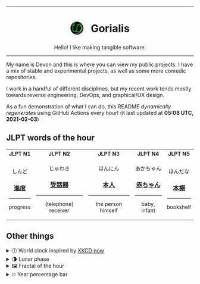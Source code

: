 ***

<h1 align="center">
<sub>
    <img src="readme/resources/avatar.png" height="36">
</sub>
&nbsp;
Gorialis
</h1>
<p align="center">
Hello! I like making tangible software.
</p>

***

My name is Devon and this is where you can view my public projects. I have a mix of stable and experimental projects, as well as some more comedic repositories.

I work in a handful of different disciplines, but my recent work tends mostly towards reverse engineering, DevOps, and graphical/UX design.

As a fun demonstration of what I can do, this README *dynamically regenerates* using GitHub Actions every hour! (it last updated at **05:08 UTC, 2021-02-03**)

<h2>JLPT words of the hour</h2>
<table>
    <tr>
        <th>JLPT N1</th>
        <th>JLPT N2</th>
        <th>JLPT N3</th>
        <th>JLPT N4</th>
        <th>JLPT N5</th>
    </tr>
    <tr>
        <td>
            <p align="center">しんど</p>
            <h3 align="center"><b><a href="https://jisho.org/search/%E9%80%B2%E5%BA%A6">進度</a></b></h3>
            <hr>
            <p align="center">progress</p>
        </td>
        <td>
            <p align="center">じゅわき</p>
            <h3 align="center"><b><a href="https://jisho.org/search/%E5%8F%97%E8%A9%B1%E5%99%A8">受話器</a></b></h3>
            <hr>
            <p align="center">(telephone) receiver</p>
        </td>
        <td>
            <p align="center">ほんにん</p>
            <h3 align="center"><b><a href="https://jisho.org/search/%E6%9C%AC%E4%BA%BA">本人</a></b></h3>
            <hr>
            <p align="center">the person himself</p>
        </td>
        <td>
            <p align="center">あかちゃん</p>
            <h3 align="center"><b><a href="https://jisho.org/search/%E8%B5%A4%E3%81%A1%E3%82%83%E3%82%93">赤ちゃん</a></b></h3>
            <hr>
            <p align="center">baby,<wbr> infant</p>
        </td>
        <td>
            <p align="center">ほんだな</p>
            <h3 align="center"><b><a href="https://jisho.org/search/%E6%9C%AC%E6%A3%9A">本棚</a></b></h3>
            <hr>
            <p align="center">bookshelf</p>
        </td>
    </tr>
</table>

<h2>Other things</h2>
<details>
<summary>🕔  World clock inspired by <a href="https://xkcd.com/now">XKCD now</a></summary>

> <img src="generated/now.png" width="512">

</details>
<details>
<summary>🌗 Lunar phase</summary>

The moon is approximately 73.17% through its phase (Last Quarter).

</details>
<details>
<summary>&#x1f5bc; Fractal of the hour</summary>

> <img src="generated/fractal.png" width="512">

</details>
<details>
<summary>&#x23f2; Year percentage bar</summary>
<pre><code>2021 [█▁▁▁▁▁▁▁▁▁▁▁▁▁▁▁▁▁▁▁] 9.10%</code></pre>
</details>
